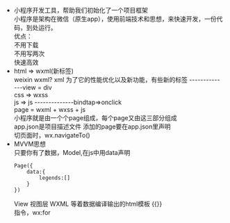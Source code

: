 - 小程序开发工具，帮助我们初始化了一个项目框架  
小程序是架构在微信（原生app），使用前端技术和思想，来快速开发，一份代码，到处运行。     
优点：      
不用下载      
不用写两次      
快速高效
- html => wxml(新标签)      
weixin wxml? xml 为了它的性能优化以及新功能，有些新的标签  --------------view = div       
css => wxss     
js => js    --------------bindtap=>onclick      
page = wxml + wxss + js     
小程序就是由一个个page组成，每个page又由这三部分组成        
app.json是项目描述文件 添加的page要在app.json里声明     
切页面时，wx.navigateTo()
- MVVM思想      
只要你有了数据，Model,在js中用data声明
    ```       
    Page({
        data:{
            legends:[]
        }
    })
    ```
    View 视图层 WXML 等着数据编译输出的html模板 {{}}        
    指令，wx:for 
